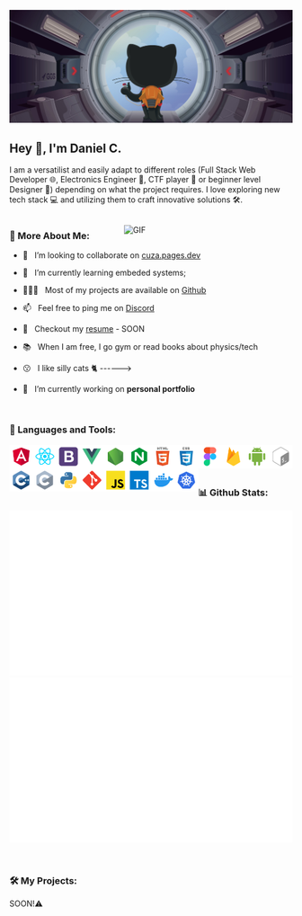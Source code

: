 ![banner](header.png)

## Hey 👋, I'm Daniel C.

I am a versatilist and easily adapt to different roles (Full Stack Web Developer 🌐, Electronics Engineer 🤖, CTF player 👾 or beginner level Designer 🎨) depending on what the project requires. I love exploring new tech stack 💻 and utilizing them to craft innovative solutions 🛠️.
<br/>
<br/>

<img align="right" alt="GIF" src="https://media.tenor.com/jb56fVPgnpkAAAAC/busy-cats.gif" width="300px"/>
  
### 🧐 More About Me:

- 🤝 &nbsp; I’m looking to collaborate on [cuza.pages.dev](https://github.com/dynow/cuza.pages.dev)
- 🌱 &nbsp; I’m currently learning embeded systems;
- 👨🏻‍💻 &nbsp; Most of my projects are available on [Github](https://github.com/dynow?tab=repositories)

- 📫 &nbsp; Feel free to ping me on [Discord](https://discord.com/users/455608238335983617)
- 📝 &nbsp; Checkout my [resume]() - SOON
- 📚 &nbsp; When I am free, I go gym or read books about physics/tech
- 😗 &nbsp; I like silly cats 🐈 ------>
- 🔭 &nbsp; I’m currently working on **personal portfolio**

<br>

### 🔨 Languages and Tools:

<a href="https://angular.dev/" target="_blank"> <img align="left" src="https://raw.githubusercontent.com/DynoW/github-icons/main/language_and_tools/square/angular/angular.svg" alt="Angular" height="42px"/> </a>

<a href="https://react.dev/" target="_blank"> <img src="https://raw.githubusercontent.com/DynoW/github-icons/main/language_and_tools/square/react/react.svg" align="left" alt="React" height='42px'/> </a>

<a href="https://getbootstrap.com/" target="_blank"><img align="left" src="https://raw.githubusercontent.com/DynoW/github-icons/main/language_and_tools/square/bootstrap/bootstrap.svg" alt="Bootstrap" height ="42px"> </a>

<a href="https://vuejs.org/" target="_blank"> <img align="left" src="https://raw.githubusercontent.com/DynoW/github-icons/main/language_and_tools/square/vue/vue.svg" alt="Vue" height='42px'/> </a>

<a href="https://nodejs.org/" target="_blank"> <img align="left" src="https://raw.githubusercontent.com/DynoW/github-icons/main/language_and_tools/square/node/node.svg" alt="Node.js" height ="42px"> </a>

<a href="https://www.nginx.com/" target="_blank"> <img align="left" src="https://raw.githubusercontent.com/DynoW/github-icons/main/language_and_tools/square/nginx/nginx.svg" alt="Nginx" height ="42px"> </a>

<a href="https://en.wikipedia.org/wiki/HTML" target="_blank"> <img align="left" src="https://raw.githubusercontent.com/DynoW/github-icons/main/language_and_tools/square/html/html.svg" alt="html" height ="42px"/> </a>

<a href="https://en.wikipedia.org/wiki/CSS" target="_blank"> <img align="left" src="https://raw.githubusercontent.com/DynoW/github-icons/main/language_and_tools/square/css/css.svg" alt="css" height ="42px"> </a>

<a href="https://www.figma.com/" target="_blank"> <img align="left" src="https://raw.githubusercontent.com/DynoW/github-icons/main/language_and_tools/square/figma/figma.svg" alt="figma" height='42px'/> </a>

<a href="https://firebase.google.com/" target="_blank"> <img align="left" src="https://raw.githubusercontent.com/DynoW/github-icons/main/language_and_tools/square/firebase/firebase.svg" alt="firebase" height ="42px"/> </a>

<a href="https://developer.android.com/" target="_blank"> <img align="left" src="https://raw.githubusercontent.com/DynoW/github-icons/main/language_and_tools/square/android/android.svg" alt="android" height="42px"/> </a>

<a href="https://www.gnu.org/software/bash/" target="_blank"> <img align="left" src="https://raw.githubusercontent.com/DynoW/github-icons/main/language_and_tools/square/bash/bash.svg" alt="bash" height="42px"/> </a>

<a href="https://www.w3schools.com/cpp/cpp_intro.asp" target="_blank"> <img align="left" src="https://raw.githubusercontent.com/DynoW/github-icons/main/language_and_tools/square/c++/c++.svg" alt="C++" height ="42px"> </a>

<a href="https://www.w3schools.com/c/c_intro.php" target="_blank"> <img align="left" src="https://raw.githubusercontent.com/DynoW/github-icons/main/language_and_tools/square/c/c.svg" alt="C" height ="42px"> </a>

<a href="https://www.python.org/" target="_blank"> <img src="https://raw.githubusercontent.com/DynoW/github-icons/main/language_and_tools/square/python/python.svg" align="left" alt="Python" height='42px'/> </a>

<a href="https://git-scm.com/" target="_blank"> <img src="https://raw.githubusercontent.com/DynoW/github-icons/main/language_and_tools/square/git-scm/git-scm.svg" align="left" alt="Git" height='42px'/> </a>

<a href="https://developer.mozilla.org/en-US/docs/Web/JavaScript/" target="_blank"> <img align="left" src="https://raw.githubusercontent.com/DynoW/github-icons/main/language_and_tools/square/javascript/javascript.svg" alt="JavaScript" height ="42px"> </a>

<a href="https://www.typescriptlang.org/" target="_blank"> <img align="left" src="https://raw.githubusercontent.com/DynoW/github-icons/main/language_and_tools/square/typescript/typescript.svg" alt="TypeScript" height='42px'/> </a>

<a href="https://www.docker.com/" target="_blank"> <img align="left" src="https://raw.githubusercontent.com/DynoW/github-icons/main/language_and_tools/square/docker/docker.svg" alt="Docker" height ="42px"> </a>

<a href="https://kubernetes.io/" target="_blank"> <img align="left" src="https://raw.githubusercontent.com/DynoW/github-icons/main/language_and_tools/square/kubernetes/kubernetes.svg" alt="Kubernetes" height ="42px"> </a>

<br/>
<br/>
<br/>

### 📊 Github Stats:

<a style="text-decoration: none !important" href='https://github.com/DynoW/github-stats-transparent'>
  
![Stats Overview](https://raw.githubusercontent.com/DynoW/github-stats-transparent/output/generated/overview.svg)
![Most Used Languages](https://raw.githubusercontent.com/DynoW/github-stats-transparent/output/generated/languages.svg)

</a>

<br>

### 🛠️ My Projects:

SOON!⚠️
